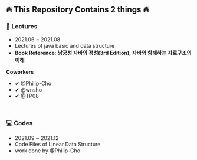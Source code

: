 ## 🔥 This Repository Contains 2 things 🔥

### 📖 Lectures
- 2021.06 ~ 2021.08
- Lectures of java basic and data structure
- **Book Reference**: **남궁성 자바의 정성(3rd Edition), 자바와 함께하는 자료구조의 이해**
 
 
**Coworkers**
- ✔ @Philip-Cho
- ✔ @wnsho
- ✔ @TP08

<br>

### 💻 Codes
- 2021.09 ~ 2021.12
- Code Files of Linear Data Structure
- work done by @Philip-Cho
